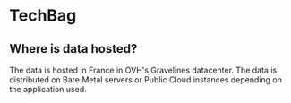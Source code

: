 # TechBag

## Where is data hosted?
The data is hosted in France in OVH's Gravelines datacenter. The data is distributed on Bare Metal servers or Public Cloud instances depending on the application used.
